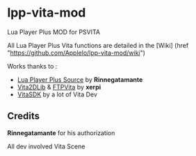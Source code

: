 # lpp-vita-mod
Lua Player Plus MOD for PSVITA

All Lua Player Plus Vita functions are detailed in the [Wiki] (href "https://github.com/Applelo/lpp-vita-mod/wiki")

Works thanks to :
* [Lua Player Plus Source](https://github.com/Rinnegatamante/lpp-vita) by **Rinnegatamante**
* [Vita2DLib](https://github.com/xerpi/vita2dlib) & [FTPVita](https://github.com/xerpi/ftpvitalib) by **xerpi**
* [VitaSDK](https://github.com/vitasdk) by a lot of Vita Dev

## Credits

**Rinnegatamante** for his authorization

All dev involved Vita Scene
